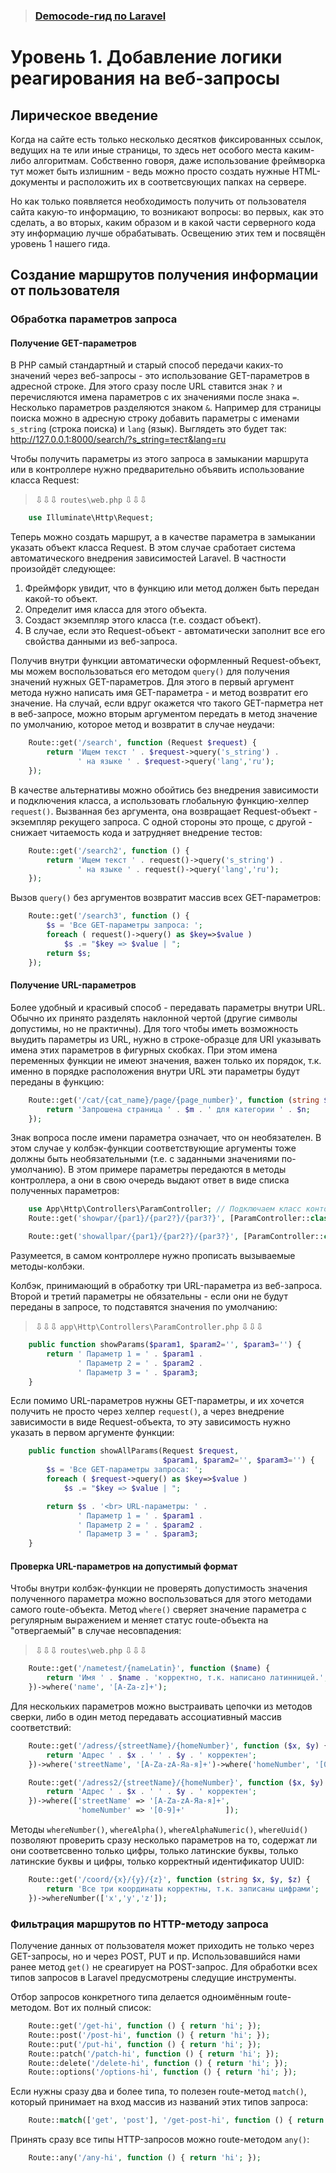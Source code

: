 > ### [Democode-гид по Laravel](./README.md)

# Уровень 1. Добавление логики реагирования на веб-запросы

## Лирическое введение

Когда на сайте есть только несколько десятков фиксированных ссылок, ведущих на те или иные страницы, то здесь нет особого места каким-либо алгоритмам. Собственно говоря, даже использование фреймворка тут может быть излишним - ведь можно просто создать нужные HTML-документы и расположить их в соответсвующих папках на сервере.

Но как только появляется необходимость получить от пользователя сайта какую-то информацию, то возникают вопросы: во первых, как это сделать, а во вторых, каким образом и в какой части серверного кода эту информацию лучше обрабатывать. Освещению этих тем и посвящён уровень 1 нашего гида.

## Создание маршрутов получения информации от пользователя

### Обработка параметров запроса

#### Получение GET-параметров

В PHP cамый стандартный и старый способ передачи каких-то значений через веб-запросы - это использование GET-параметров в адресной строке. Для этого сразу после URL ставится знак `?` и перечисляются имена параметров с их значениями после знака `=`. Несколько параметров разделяются знаком `&`. Например для страницы поиска можно в адресную строку добавить параметры c именами `s_string` (строка поиска) и `lang` (язык). Выглядеть это будет так: http://127.0.0.1:8000/search/?s_string=тест&lang=ru

Чтобы получить параметры из этого запроса в замыкании маршрута или в контроллере нужно предварительно объявить использование класса Request:

>⇩⇩⇩ `routes\web.php` ⇩⇩⇩

```php
	use Illuminate\Http\Request;
```

Теперь можно создать маршрут, а в качестве параметра в замыкании указать объект класса Request. В этом случае сработает система автоматического внедрения зависимостей Laravel. В частности произойдёт следующее:

1. Фреймфорк увидит, что в функцию или метод должен быть передан какой-то объект.
2. Определит имя класса для этого объекта.
3. Создаст экземпляр этого класса (т.е. создаст объект).
4. В случае, если это Request-объект - автоматически заполнит все его свойства данными из веб-запроса.

Получив внутри функции автоматически оформленный Request-объект, мы можем воспользоваться его методом `query()` для получения значений нужных GET-параметров. Для этого в первый аргумент метода нужно написать имя GET-параметра - и метод возвратит его значение. На случай, если вдруг окажется что такого GET-парметра нет в веб-запросе, можно вторым аргументом передать в метод значение по умолчанию, которое метод и возвратит в случае неудачи:
```php
    Route::get('/search', function (Request $request) {
        return 'Ищем текст ' . $request->query('s_string') .
               ' на языке ' . $request->query('lang','ru');
    });
```

В качестве альтернативы можно обойтись без внедрения зависимости и подключения класса, а использовать глобальную функцию-хелпер `request()`. Вызванная без аргумента, она возвращает Request-объект - экземпляр рекущего запроса. С одной стороны это проще, с другой - снижает читаемость кода и затрудняет внедрение тестов:
```php
    Route::get('/search2', function () {
        return 'Ищем текст ' . request()->query('s_string') .
               ' на языке ' . request()->query('lang','ru');
    });
```

Вызов `query()` без аргументов возвратит массив всех GET-параметров:

```php
    Route::get('/search3', function () {
        $s = 'Все GET-параметры запроса: ';
        foreach ( request()->query() as $key=>$value ) 
            $s .= "$key => $value | ";
        return $s;
    });
```
#### Получение URL-параметров

Более удобный и красивый способ - передавать параметры внутри URL. Обычно их принято разделять наклонной чертой (другие символы допустимы, но не практичны). Для того чтобы иметь возможность выудить параметры из URL, нужно в строке-образце для URI указывать имена этих параметров в фигурных скобках.  При этом имена переменных функции не имеют значения, важен только их порядок, т.к. именно в порядке расположения внутри URL эти параметры будут переданы в функцию:

```php
    Route::get('/cat/{cat_name}/page/{page_number}', function (string $n, $m) {
        return 'Запрошена страница ' . $m . ' для категории ' . $n;
    });
```

Знак вопроса после имени параметра означает, что он необязателен. В этом случае у колбэк-функции соответствующие аргументы тоже должны быть  необязательными (т.е. с заданными значениями по-умолчанию). В этом примере параметры передаются в методы контроллера, а они в свою очередь выдают ответ в виде списка полученных параметров:

```php
	use App\Http\Controllers\ParamController; // Подключаем класс контоллера
	Route::get('showpar/{par1}/{par2?}/{par3?}', [ParamController::class, 'showParams']);
```

```php
	Route::get('showallpar/{par1}/{par2?}/{par3?}', [ParamController::class, 'showAllParams']);
```

Разумеется, в самом контроллере нужно прописать вызываемые методы-колбэки.

Колбэк, принимающий в обработку три URL-параметра из веб-запроса. Второй и третий параметры не обязательны - если они не будут переданы в запросе, то подставятся значения по умолчанию:

>⇩⇩⇩ `app\Http\Controllers\ParamController.php` ⇩⇩⇩

```php
    public function showParams($param1, $param2='', $param3='') {
        return ' Параметр 1 = ' . $param1 .
               ' Параметр 2 = ' . $param2 .
               ' Параметр 3 = ' . $param3;
    }
```

Если помимо URL-параметров нужны GET-параметры, и их хочется получить не просто через хелпер `request()`, а через внедрение зависимости в виде Request-объекта, то эту зависимость нужно указать в первом аргументе функции:

```php
    public function showAllParams(Request $request,
                                  $param1, $param2='', $param3='') {
        $s = 'Все GET-параметры запроса: ';
        foreach ( $request->query() as $key=>$value )
            $s .= "$key => $value | ";

        return $s . '<br> URL-параметры: ' .
               ' Параметр 1 = ' . $param1 .
               ' Параметр 2 = ' . $param2 .
               ' Параметр 3 = ' . $param3;
    }
```

#### Проверка URL-параметров на допустимый формат

Чтобы внутри колбэк-функции не проверять допустимость значения полученного параметра можно воспользоваться для этого методами самого route-объекта. Метод `where()` сверяет значение параметра с регулярным выражением и меняет статус route-объекта на "отвергаемый" в случае несовпадения:

>⇩⇩⇩ `routes\web.php` ⇩⇩⇩

```php
    Route::get('/nametest/{nameLatin}', function ($name) {
        return 'Имя ' . $name . 'корректно, т.к. написано латинницей.';
    })->where('name', '[A-Za-z]+');
```

Для нескольких параметров можно выстраивать цепочки из методов сверки, либо в один метод передавать ассоциативный массив соответствий:

```php
    Route::get('/adress/{streetName}/{homeNumber}', function ($x, $y) {
        return 'Адрес ' . $x . ' ' . $y . ' корректен';
    })->where('streetName', '[A-Za-zА-Яа-я]+')->where('homeNumber', '[0-9]+');

	Route::get('/adress2/{streetName}/{homeNumber}', function ($x, $y) {
        return 'Адрес ' . $x . ' ' . $y . ' корректен';
    })->where(['streetName' => '[A-Za-zА-Яа-я]+', 
               'homeNumber' => '[0-9]+'         ]);
```

Методы `whereNumber()`, `whereAlpha()`, `whereAlphaNumeric()`, `whereUuid()` позволяют проверить сразу несколько параметров на то, содержат ли они соответсвенно только цифры, только латинские буквы, только латинские буквы и цифры, только корректный идентификатор UUID:

```php
    Route::get('/coord/{x}/{y}/{z}', function (string $x, $y, $z) {
        return 'Все три координаты корректны, т.к. записаны цифрами';
    })->whereNumber(['x','y','z']);
```

### Фильтрация маршрутов по HTTP-методу запроса

Получение данных от пользователя может приходить не только через GET-запросы, но и через POST, PUT и пр. Использовавшийся нами ранее метод `get()` не среагирует на POST-запрос. Для обработки всех типов запросов в Laravel предусмотрены следущие инструменты.

Отбор запросов конкретного типа делается одноимённым route-методом. Вот их полный список:

```php
    Route::get('/get-hi', function () { return 'hi'; });
    Route::post('/post-hi', function () { return 'hi'; });
    Route::put('/put-hi', function () { return 'hi'; });
    Route::patch('/patch-hi', function () { return 'hi'; });
    Route::delete('/delete-hi', function () { return 'hi'; });
    Route::options('/options-hi', function () { return 'hi'; });
```

Если нужны сразу два и более типа, то полезен route-метод `match()`,       который принимает на вход массив из названий этих типов запроса:

```php
	Route::match(['get', 'post'], '/get-post-hi', function () { return 'hi'; });
```

Принять сразу все типы HTTP-запросов можно route-методом `any()`:

```php
	Route::any('/any-hi', function () { return 'hi'; });
```

